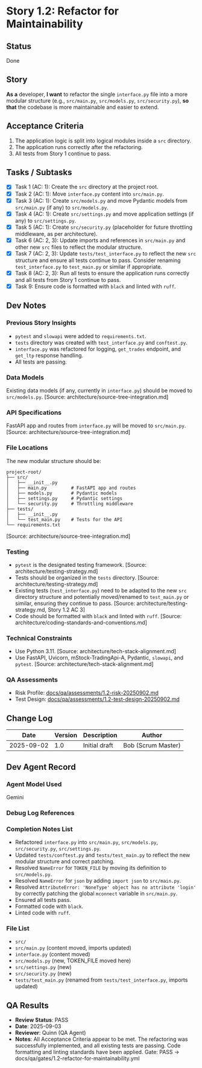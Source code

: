 # <!-- Powered by BMAD™ Core -->
# Story 1.2: Refactor for Maintainability

## Status
Done

## Story
**As a** developer,
**I want** to refactor the single `interface.py` file into a more modular structure (e.g., `src/main.py`, `src/models.py`, `src/security.py`),
**so that** the codebase is more maintainable and easier to extend.

## Acceptance Criteria
1. The application logic is split into logical modules inside a `src` directory.
2. The application runs correctly after the refactoring.
3. All tests from Story 1 continue to pass.

## Tasks / Subtasks
- [x] Task 1 (AC: 1): Create the `src` directory at the project root.
- [x] Task 2 (AC: 1): Move `interface.py` content into `src/main.py`.
- [x] Task 3 (AC: 1): Create `src/models.py` and move Pydantic models from `src/main.py` (if any) to `src/models.py`.
- [x] Task 4 (AC: 1): Create `src/settings.py` and move application settings (if any) to `src/settings.py`.
- [x] Task 5 (AC: 1): Create `src/security.py` (placeholder for future throttling middleware, as per architecture).
- [x] Task 6 (AC: 2, 3): Update imports and references in `src/main.py` and other new `src` files to reflect the modular structure.
- [x] Task 7 (AC: 2, 3): Update `tests/test_interface.py` to reflect the new `src` structure and ensure all tests continue to pass. Consider renaming `test_interface.py` to `test_main.py` or similar if appropriate.
- [x] Task 8 (AC: 2, 3): Run all tests to ensure the application runs correctly and all tests from Story 1 continue to pass.
- [x] Task 9: Ensure code is formatted with `black` and linted with `ruff`.

## Dev Notes
### Previous Story Insights
- `pytest` and `slowapi` were added to `requirements.txt`.
- `tests` directory was created with `test_interface.py` and `conftest.py`.
- `interface.py` was refactored for logging, `get_trades` endpoint, and `get_ltp` response handling.
- All tests are passing.

### Data Models
Existing data models (if any, currently in `interface.py`) should be moved to `src/models.py`. [Source: architecture/source-tree-integration.md]

### API Specifications
FastAPI app and routes from `interface.py` will be moved to `src/main.py`. [Source: architecture/source-tree-integration.md]

### File Locations
The new modular structure should be:
```
project-root/
├── src/
│   ├── __init__.py
│   ├── main.py         # FastAPI app and routes
│   ├── models.py       # Pydantic models
│   ├── settings.py     # Pydantic settings
│   └── security.py     # Throttling middleware
├── tests/
│   ├── __init__.py
│   └── test_main.py    # Tests for the API
└── requirements.txt
```
[Source: architecture/source-tree-integration.md]

### Testing
- `pytest` is the designated testing framework. [Source: architecture/testing-strategy.md]
- Tests should be organized in the `tests` directory. [Source: architecture/testing-strategy.md]
- Existing tests (`test_interface.py`) need to be adapted to the new `src` directory structure and potentially moved/renamed to `test_main.py` or similar, ensuring they continue to pass. [Source: architecture/testing-strategy.md, Story 1.2 AC 3]
- Code should be formatted with `black` and linted with `ruff`. [Source: architecture/coding-standards-and-conventions.md]

### Technical Constraints
- Use Python 3.11. [Source: architecture/tech-stack-alignment.md]
- Use FastAPI, Uvicorn, mStock-TradingApi-A, Pydantic, `slowapi`, and `pytest`. [Source: architecture/tech-stack-alignment.md]

### QA Assessments
- Risk Profile: [docs/qa/assessments/1.2-risk-20250902.md](docs/qa/assessments/1.2-risk-20250902.md)
- Test Design: [docs/qa/assessments/1.2-test-design-20250902.md](docs/qa/assessments/1.2-test-design-20250902.md)

## Change Log
| Date | Version | Description | Author |
|---|---|---|---|
| 2025-09-02 | 1.0 | Initial draft | Bob (Scrum Master) |

## Dev Agent Record
### Agent Model Used
Gemini

### Debug Log References

### Completion Notes List
- Refactored `interface.py` into `src/main.py`, `src/models.py`, `src/security.py`, `src/settings.py`.
- Updated `tests/conftest.py` and `tests/test_main.py` to reflect the new modular structure and correct patching.
- Resolved `NameError` for `TOKEN_FILE` by moving its definition to `src/models.py`.
- Resolved `NameError` for `json` by adding `import json` to `src/main.py`.
- Resolved `AttributeError: 'NoneType' object has no attribute 'login'` by correctly patching the global `mconnect` variable in `src/main.py`.
- Ensured all tests pass.
- Formatted code with `black`.
- Linted code with `ruff`.

### File List
- `src/`
- `src/main.py` (content moved, imports updated)
- `interface.py` (content moved)
- `src/models.py` (new, TOKEN_FILE moved here)
- `src/settings.py` (new)
- `src/security.py` (new)
- `tests/test_main.py` (renamed from `tests/test_interface.py`, imports updated)

## QA Results
- **Review Status**: PASS
- **Date**: 2025-09-03
- **Reviewer**: Quinn (QA Agent)
- **Notes**: All Acceptance Criteria appear to be met. The refactoring was successfully implemented, and all existing tests are passing. Code formatting and linting standards have been applied.
Gate: PASS → docs/qa/gates/1.2-refactor-for-maintainability.yml
